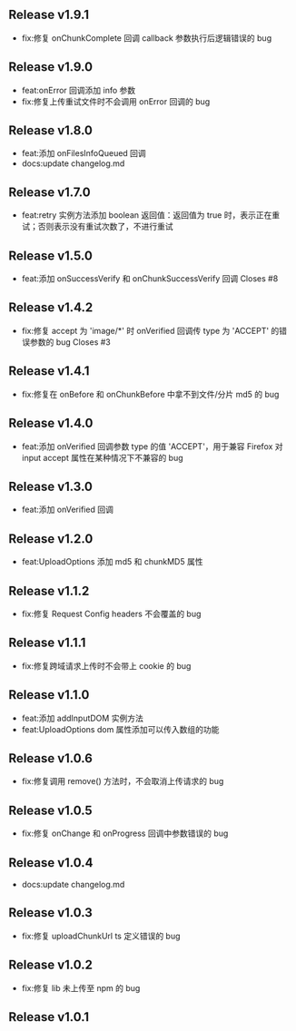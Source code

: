 ## Release v1.9.1
- fix:修复 onChunkComplete 回调 callback 参数执行后逻辑错误的 bug

## Release v1.9.0
- feat:onError 回调添加 info 参数 
- fix:修复上传重试文件时不会调用 onError 回调的 bug

## Release v1.8.0
- feat:添加 onFilesInfoQueued 回调
- docs:update changelog.md

## Release v1.7.0
- feat:retry 实例方法添加 boolean 返回值：返回值为 true 时，表示正在重试；否则表示没有重试次数了，不进行重试

## Release v1.5.0
- feat:添加 onSuccessVerify 和 onChunkSuccessVerify 回调 Closes #8

## Release v1.4.2
- fix:修复 accept 为 'image/*' 时 onVerified 回调传 type 为 'ACCEPT' 的错误参数的 bug Closes #3

## Release v1.4.1
- fix:修复在 onBefore 和 onChunkBefore 中拿不到文件/分片 md5 的 bug

## Release v1.4.0
- feat:添加 onVerified 回调参数 type 的值 'ACCEPT'，用于兼容 Firefox 对 input accept 属性在某种情况下不兼容的 bug

## Release v1.3.0
- feat:添加 onVerified 回调

## Release v1.2.0
- feat:UploadOptions 添加 md5 和 chunkMD5 属性

## Release v1.1.2
- fix:修复 Request Config headers 不会覆盖的 bug

## Release v1.1.1
- fix:修复跨域请求上传时不会带上 cookie 的 bug

## Release v1.1.0
- feat:添加 addInputDOM 实例方法
- feat:UploadOptions dom 属性添加可以传入数组的功能

## Release v1.0.6
- fix:修复调用 remove() 方法时，不会取消上传请求的 bug

## Release v1.0.5
- fix:修复 onChange 和 onProgress 回调中参数错误的 bug

## Release v1.0.4
- docs:update changelog.md

## Release v1.0.3
- fix:修复 uploadChunkUrl ts 定义错误的 bug

## Release v1.0.2
- fix:修复 lib 未上传至 npm 的 bug

## Release v1.0.1

